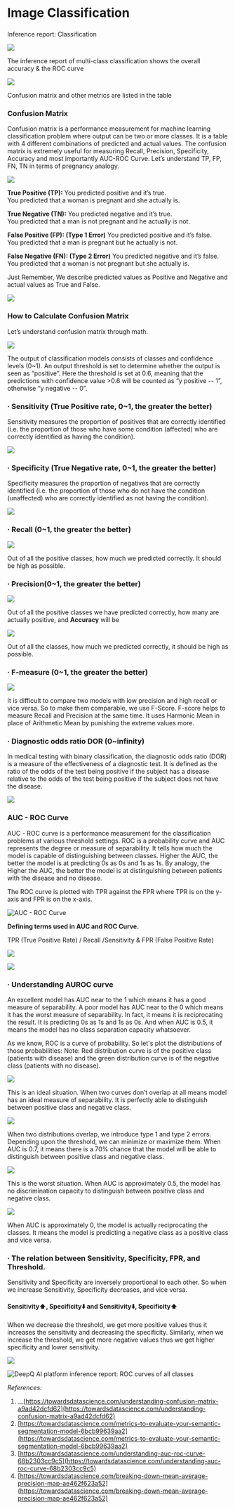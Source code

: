 # Image Classification

###

Inference report: Classification

![](<../../.gitbook/assets/image (153).png>)

The inference report of multi-class classification shows the overall accuracy & the ROC curve

![](<../../.gitbook/assets/image (43) (1).png>)

Confusion matrix and other metrics are listed in the table

### **Confusion Matrix**

Confusion matrix is a performance measurement for machine learning classification problem where output can be two or more classes. It is a table with 4 different combinations of predicted and actual values. The confusion matrix is extremely useful for measuring Recall, Precision, Specificity, Accuracy and most importantly AUC-ROC Curve. Let’s understand TP, FP, FN, TN in terms of pregnancy analogy.

![](<../../.gitbook/assets/image (179).png>)

**True Positive (TP):** You predicted positive and it’s true.\
You predicted that a woman is pregnant and she actually is.

**True Negative (TN):** You predicted negative and it’s true.\
You predicted that a man is not pregnant and he actually is not.

**False Positive (FP): (Type 1 Error)** You predicted positive and it’s false.\
You predicted that a man is pregnant but he actually is not.

**False Negative (FN): (Type 2 Error)** You predicted negative and it’s false.\
You predicted that a woman is not pregnant but she actually is.

Just Remember, We describe predicted values as Positive and Negative and actual values as True and False.

![](<../../.gitbook/assets/image (172).png>)

### **How to Calculate Confusion Matrix**

Let’s understand confusion matrix through math.

![](<../../.gitbook/assets/image (212).png>)

The output of classification models consists of classes and confidence levels (0\~1). An output threshold is set to determine whether the output is seen as “positive”. Here the threshold is set at 0.6, meaning that the predictions with confidence value >0.6 will be counted as “y positive -- 1”, otherwise “y negative -- 0”.

### · **Sensitivity (True Positive rate, 0\~1, the greater the better)**

Sensitivity measures the proportion of positives that are correctly identified (i.e. the proportion of those who have some condition (affected) who are correctly identified as having the condition).

![](<../../.gitbook/assets/image (26).png>)

### · **Specificity (True Negative rate, 0\~1, the greater the better)**

Specificity measures the proportion of negatives that are correctly identified (i.e. the proportion of those who do not have the condition (unaffected) who are correctly identified as not having the condition).

![](<../../.gitbook/assets/image (142).png>)

### · **Recall (0\~1, the greater the better)**

![](<../../.gitbook/assets/image (198).png>)

Out of all the positive classes, how much we predicted correctly. It should be high as possible.

### · **Precision(0\~1, the greater the better)**

![](<../../.gitbook/assets/image (185).png>)

Out of all the positive classes we have predicted correctly, how many are actually positive, and **Accuracy** will be

![](<../../.gitbook/assets/image (168).png>)

Out of all the classes, how much we predicted correctly, it should be high as possible.

### · **F-measure (0\~1, the greater the better)**

![](<../../.gitbook/assets/image (27).png>)

It is difficult to compare two models with low precision and high recall or vice versa. So to make them comparable, we use F-Score. F-score helps to measure Recall and Precision at the same time. It uses Harmonic Mean in place of Arithmetic Mean by punishing the extreme values more.

### · **Diagnostic odds ratio DOR (0\~infinity)**

In medical testing with binary classification, the diagnostic odds ratio (DOR) is a measure of the effectiveness of a diagnostic test. It is defined as the ratio of the odds of the test being positive if the subject has a disease relative to the odds of the test being positive if the subject does not have the disease.

![](<../../.gitbook/assets/image (148).png>)

### **AUC - ROC Curve**

AUC - ROC curve is a performance measurement for the classification problems at various threshold settings. ROC is a probability curve and AUC represents the degree or measure of separability. It tells how much the model is capable of distinguishing between classes. Higher the AUC, the better the model is at predicting 0s as 0s and 1s as 1s. By analogy, the Higher the AUC, the better the model is at distinguishing between patients with the disease and no disease.

The ROC curve is plotted with TPR against the FPR where TPR is on the y-axis and FPR is on the x-axis.

![AUC - ROC Curve](<../../.gitbook/assets/image (186).png>)

**Defining terms used in AUC and ROC Curve.**

TPR (True Positive Rate) / Recall /Sensitivity & FPR (False Positive Rate)

![](<../../.gitbook/assets/image (211).png>)

![](<../../.gitbook/assets/image (156).png>)

### · **Understanding AUROC curve**

An excellent model has AUC near to the 1 which means it has a good measure of separability. A poor model has AUC near to the 0 which means it has the worst measure of separability. In fact, it means it is reciprocating the result. It is predicting 0s as 1s and 1s as 0s. And when AUC is 0.5, it means the model has no class separation capacity whatsoever.

As we know, ROC is a curve of probability. So let's plot the distributions of those probabilities: Note: Red distribution curve is of the positive class (patients with disease) and the green distribution curve is of the negative class (patients with no disease).

![](<../../.gitbook/assets/image (209).png>)

This is an ideal situation. When two curves don’t overlap at all means model has an ideal measure of separability. It is perfectly able to distinguish between positive class and negative class.

![](<../../.gitbook/assets/image (90).png>)

When two distributions overlap, we introduce type 1 and type 2 errors. Depending upon the threshold, we can minimize or maximize them. When AUC is 0.7, it means there is a 70% chance that the model will be able to distinguish between positive class and negative class.

![](<../../.gitbook/assets/image (48).png>)

This is the worst situation. When AUC is approximately 0.5, the model has no discrimination capacity to distinguish between positive class and negative class.

![](<../../.gitbook/assets/image (173).png>)

When AUC is approximately 0, the model is actually reciprocating the classes. It means the model is predicting a negative class as a positive class and vice versa.

### · **The relation between Sensitivity, Specificity, FPR, and Threshold.**

Sensitivity and Specificity are inversely proportional to each other. So when we increase Sensitivity, Specificity decreases, and vice versa.

#### Sensitivity⬆️, Specificity⬇️ and Sensitivity⬇️, Specificity⬆️

When we decrease the threshold, we get more positive values thus it increases the sensitivity and decreasing the specificity. Similarly, when we increase the threshold, we get more negative values thus we get higher specificity and lower sensitivity.

![](file:///C:/Users/edzer\_wu/AppData/Local/Temp/msohtmlclip1/01/clip\_image022.png)

![DeepQ AI platform inference report: ROC curves of all classes](<../../.gitbook/assets/image (163).png>)

_References:_

1. \_\_[https://towardsdatascience.com/understanding-confusion-matrix-a9ad42dcfd62](https://towardsdatascience.com/understanding-confusion-matrix-a9ad42dcfd62)
2. [https://towardsdatascience.com/metrics-to-evaluate-your-semantic-segmentation-model-6bcb99639aa2](https://towardsdatascience.com/metrics-to-evaluate-your-semantic-segmentation-model-6bcb99639aa2)
3. [https://towardsdatascience.com/understanding-auc-roc-curve-68b2303cc9c5](https://towardsdatascience.com/understanding-auc-roc-curve-68b2303cc9c5)
4. [https://towardsdatascience.com/breaking-down-mean-average-precision-map-ae462f623a52](https://towardsdatascience.com/breaking-down-mean-average-precision-map-ae462f623a52)
